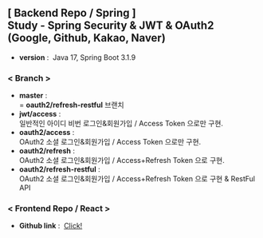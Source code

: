 ## [ Backend Repo / Spring ]<br>Study - Spring Security & JWT & OAuth2<br>(Google, Github, Kakao, Naver)
- <strong>version</strong>&nbsp;:&nbsp;
Java 17, Spring Boot 3.1.9

### < Branch >
- <strong>master</strong>&nbsp;:<br>
= <strong>oauth2/refresh-restful</strong> 브랜치
- <strong>jwt/access</strong>&nbsp;:<br>
일반적인 아이디 비번 로그인&회원가입 / Access Token 으로만 구현.
- <strong>oauth2/access</strong>&nbsp;:<br>
OAuth2 소셜 로그인&회원가입 / Access Token 으로만 구현.
- <strong>oauth2/refresh</strong>&nbsp;:<br>
OAuth2 소셜 로그인&회원가입 / Access+Refresh Token 으로 구현.
- <strong>oauth2/refresh-restful</strong>&nbsp;:<br>
OAuth2 소셜 로그인&회원가입 / Access+Refresh Token 으로 구현 & RestFul API

### < Frontend Repo / React >
- <strong>Github link</strong>&nbsp;:&nbsp;
<a href="https://github.com/tkguswls1106/react-oauth2">Click!</a>